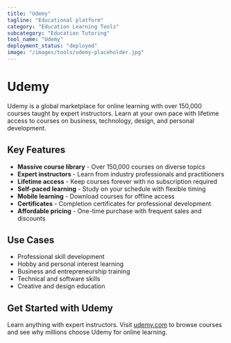 ```yaml
---
title: "Udemy"
tagline: "Educational platform"
category: "Education Learning Tools"
subcategory: "Education Tutoring"
tool_name: "Udemy"
deployment_status: "deployed"
image: "/images/tools/udemy-placeholder.jpg"
---
```


# Udemy

Udemy is a global marketplace for online learning with over 150,000 courses taught by expert instructors. Learn at your own pace with lifetime access to courses on business, technology, design, and personal development.

## Key Features

- **Massive course library** - Over 150,000 courses on diverse topics
- **Expert instructors** - Learn from industry professionals and practitioners
- **Lifetime access** - Keep courses forever with no subscription required
- **Self-paced learning** - Study on your schedule with flexible timing
- **Mobile learning** - Download courses for offline access
- **Certificates** - Completion certificates for professional development
- **Affordable pricing** - One-time purchase with frequent sales and discounts

## Use Cases

- Professional skill development
- Hobby and personal interest learning
- Business and entrepreneurship training
- Technical and software skills
- Creative and design education

## Get Started with Udemy

Learn anything with expert instructors. Visit [udemy.com](https://www.udemy.com) to browse courses and see why millions choose Udemy for online learning.
